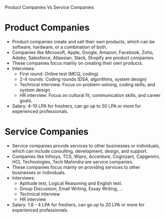 Product Companies Vs Service Companies

# Product Companies

- Product companies create and sell their own products, which can be software, hardware, or a combination of both.
- Companies like Microsoft, Apple, Google, Amazon, Facebook, Zoho, Adobe, Salesforce, Atlassian, Slack, Shopify are product companies.
- These companies focus mainly on creating their own products.
- Interviews:
  - First round: Online test (MCQ, coding)
  - 2-4 rounds: Coding rounds (DSA, algorithms, system design)
  - Technical interview: Focus on problem-solving, coding skills, and system design.
  - HR interview: Focus on cultural fit, communication skills, and career goals.
- Salary: 4-10 LPA for freshers, can go up to 50 LPA or more for experienced professionals.

# Service Companies

- Service companies provide services to other businesses or individuals, which can include consulting, development, design, and support.
- Companies like Infosys, TCS, Wipro, Accenture, Cognizant, Capgemini, HCL Technologies, Tech Mahindra are service companies.
- These companies focus mainly on providing services to other businesses or individuals.
- Interviews:
  - Aptitude test, Logical Reasoning and English test.
  - Group Discussion, Email Writing, Essay Writing, ...
  - Technical interview
  - HR interview
- Salary: 1.8 - 4 LPA for freshers, can go up to 20 LPA or more for experienced professionals.

